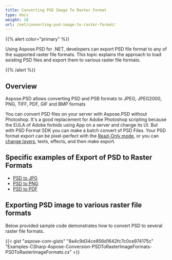 ```yaml
---
title: Converting PSD Image To Raster Format
type: docs
weight: 10
url: /net/converting-psd-image-to-raster-format/
---
```


{{% alert color="primary" %}} 

Using Aspose.PSD for .NET, developers can export PSD file format to any of the supported raster file formats. This topic explains the approach to load existing PSD files and export them to various raster file formats.

{{% /alert %}} 
## **Overview**
Aspose.PSD allows converting PSD and PSB formats to JPEG, JPEG2000, PNG, TIFF, PDF, GIF and BMP formats

You can convert PSD files on your server with Aspose.PSD without Photoshop. It's a good replacement for Adobe Photoshop scripting because the EULA of Adobe forbids using App on a server and change its UI. But with PSD Format SDK you can make a batch convert of PSD Files. Your PSD format export can be pixel-perfect with the [Read-Only mode](https://apireference.aspose.com/psd/net/aspose.psd.imageloadoptions/psdloadoptions/properties/readonlymode), or you can [change layers](/psd/net/manipulating-adobe-photoshop-formats/), texts, effects, and then make export.
## **Specific examples of Export of PSD to Raster Formats**
- [PSD to JPG](/psd/net/psd-to-jpg-html/)
- [PSD to PNG](/psd/net/psd-to-png/)
- [PSD to PDF](/psd/net/psd-to-pdf/)
## **Exporting PSD image to various raster file formats**
Below provided sample code demonstrates how to convert PSD to several raster file formats.



{{< gist "aspose-com-gists" "8a4c9d34ce856d1642fc7c0ce974175c" "Examples-CSharp-Aspose-Conversion-PSDToRasterImageFormats-PSDToRasterImageFormats.cs" >}}




